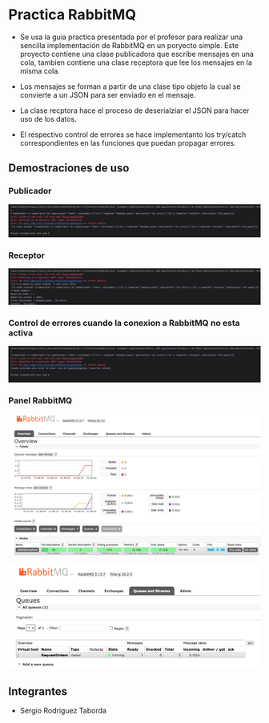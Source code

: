 # Practica RabbitMQ

* Se usa la guia practica presentada por el profesor para realizar una sencilla implementación de RabbitMQ en un poryecto simple. Este proyecto contiene una clase publicadora que escribe mensajes en una cola, tambien contiene una clase receptora que lee los mensajes en la misma cola.

* Los mensajes se forman a partir de una clase tipo objeto la cual se convierte a un JSON para ser enviado en el mensaje. 

* La clase recptora hace el proceso de deserialziar el JSON para hacer uso de los datos.

* El respectivo control de errores se hace implementanto los try/catch correspondientes en las funciones que puedan propagar errores.


## Demostraciones de uso

### Publicador
![alt text](image.png)

### Receptor
![alt text](image-1.png)

### Control de errores cuando la conexion a RabbitMQ no esta activa
![alt text](image-2.png)

### Panel RabbitMQ
![alt text](image-3.png)

![alt text](image-4.png)

## Integrantes
* Sergio Rodriguez Taborda

